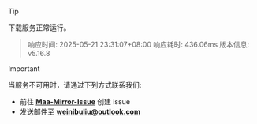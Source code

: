 > [!TIP]
下载服务正常运行。


> 响应时间: 2025-05-21 23:31:07+08:00
> 响应耗时: 436.06ms
> 版本信息: v5.16.8

> [!IMPORTANT]
> 当服务不可用时，请通过下列方式联系我们: 
> - 前往 **[Maa-Mirror-Issue](https://github.com/MaaMirror/Maa-Mirror-Issue/issues)** 创建 issue
> - 发送邮件至 **<a href="mailto:weinibuliu@outlook.com">weinibuliu@outlook.com</a>**